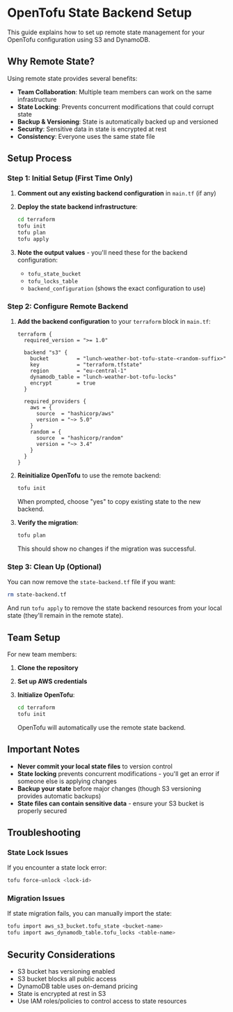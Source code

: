 # OpenTofu State Backend Setup

This guide explains how to set up remote state management for your OpenTofu configuration using S3 and DynamoDB.

## Why Remote State?

Using remote state provides several benefits:

- **Team Collaboration**: Multiple team members can work on the same infrastructure
- **State Locking**: Prevents concurrent modifications that could corrupt state
- **Backup & Versioning**: State is automatically backed up and versioned
- **Security**: Sensitive data in state is encrypted at rest
- **Consistency**: Everyone uses the same state file

## Setup Process

### Step 1: Initial Setup (First Time Only)

1. **Comment out any existing backend configuration** in `main.tf` (if any)

2. **Deploy the state backend infrastructure**:

    ```bash
    cd terraform
    tofu init
    tofu plan
    tofu apply
    ```

3. **Note the output values** - you'll need these for the backend configuration:
    - `tofu_state_bucket`
    - `tofu_locks_table`
    - `backend_configuration` (shows the exact configuration to use)

### Step 2: Configure Remote Backend

1. **Add the backend configuration** to your `terraform` block in `main.tf`:

    ```hcl
    terraform {
      required_version = ">= 1.0"

      backend "s3" {
        bucket         = "lunch-weather-bot-tofu-state-<random-suffix>"
        key            = "terraform.tfstate"
        region         = "eu-central-1"
        dynamodb_table = "lunch-weather-bot-tofu-locks"
        encrypt        = true
      }

      required_providers {
        aws = {
          source  = "hashicorp/aws"
          version = "~> 5.0"
        }
        random = {
          source  = "hashicorp/random"
          version = "~> 3.4"
        }
      }
    }
    ```

2. **Reinitialize OpenTofu** to use the remote backend:

    ```bash
    tofu init
    ```

    When prompted, choose "yes" to copy existing state to the new backend.

3. **Verify the migration**:

    ```bash
    tofu plan
    ```

    This should show no changes if the migration was successful.

### Step 3: Clean Up (Optional)

You can now remove the `state-backend.tf` file if you want:

```bash
rm state-backend.tf
```

And run `tofu apply` to remove the state backend resources from your local state (they'll remain in the remote state).

## Team Setup

For new team members:

1. **Clone the repository**
2. **Set up AWS credentials**
3. **Initialize OpenTofu**:

    ```bash
    cd terraform
    tofu init
    ```

    OpenTofu will automatically use the remote state backend.

## Important Notes

- **Never commit your local state files** to version control
- **State locking** prevents concurrent modifications - you'll get an error if someone else is applying changes
- **Backup your state** before major changes (though S3 versioning provides automatic backups)
- **State files can contain sensitive data** - ensure your S3 bucket is properly secured

## Troubleshooting

### State Lock Issues

If you encounter a state lock error:

```bash
tofu force-unlock <lock-id>
```

### Migration Issues

If state migration fails, you can manually import the state:

```bash
tofu import aws_s3_bucket.tofu_state <bucket-name>
tofu import aws_dynamodb_table.tofu_locks <table-name>
```

## Security Considerations

- S3 bucket has versioning enabled
- S3 bucket blocks all public access
- DynamoDB table uses on-demand pricing
- State is encrypted at rest in S3
- Use IAM roles/policies to control access to state resources
